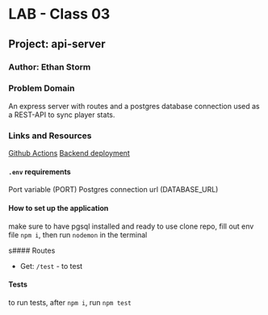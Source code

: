 # LAB - Class 03

## Project: api-server

### Author: Ethan Storm

### Problem Domain

An express server with routes and a postgres database connection used as a REST-API to sync player stats.

### Links and Resources

[Github Actions]()
[Backend deployment]()

#### `.env` requirements

Port variable (PORT)
Postgres connection url (DATABASE_URL)

#### How to set up the application

make sure to have pgsql installed and ready to use
clone repo, fill out env file `npm i`, then run `nodemon` in the terminal

s#### Routes

- Get: `/test` - to test

#### Tests

to run tests, after `npm i`, run `npm test`
